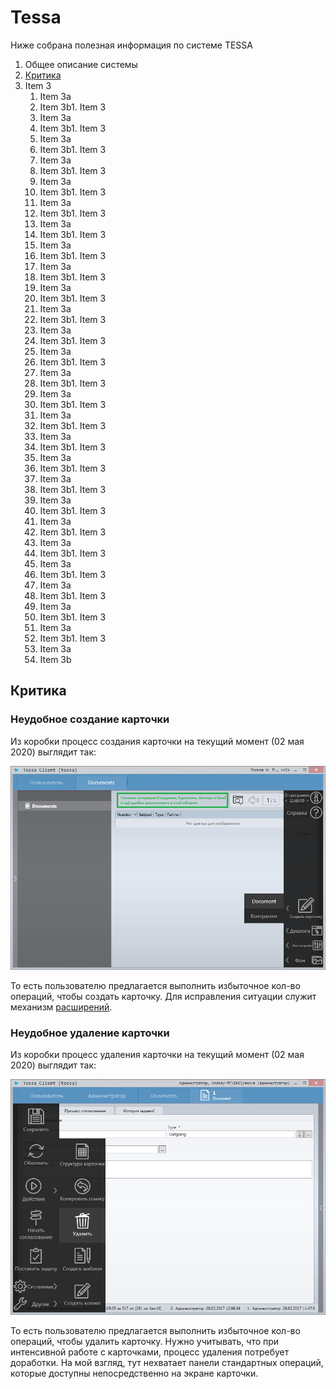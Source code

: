 # Tessa

Ниже собрана полезная информация по системе TESSA

1. Общее описание системы
2. [Критика](#критика)
1. Item 3
   1. Item 3a
   1. Item 3b1. Item 3
   1. Item 3a
   1. Item 3b1. Item 3
   1. Item 3a
   1. Item 3b1. Item 3
   1. Item 3a
   1. Item 3b1. Item 3
   1. Item 3a
   1. Item 3b1. Item 3
   1. Item 3a
   1. Item 3b1. Item 3
   1. Item 3a
   1. Item 3b1. Item 3
   1. Item 3a
   1. Item 3b1. Item 3
   1. Item 3a
   1. Item 3b1. Item 3
   1. Item 3a
   1. Item 3b1. Item 3
   1. Item 3a
   1. Item 3b1. Item 3
   1. Item 3a
   1. Item 3b1. Item 3
   1. Item 3a
   1. Item 3b1. Item 3
   1. Item 3a
   1. Item 3b1. Item 3
   1. Item 3a
   1. Item 3b1. Item 3
   1. Item 3a
   1. Item 3b1. Item 3
   1. Item 3a
   1. Item 3b1. Item 3
   1. Item 3a
   1. Item 3b1. Item 3
   1. Item 3a
   1. Item 3b1. Item 3
   1. Item 3a
   1. Item 3b1. Item 3
   1. Item 3a
   1. Item 3b1. Item 3
   1. Item 3a
   1. Item 3b1. Item 3
   1. Item 3a
   1. Item 3b1. Item 3
   1. Item 3a
   1. Item 3b1. Item 3
   1. Item 3a
   1. Item 3b1. Item 3
   1. Item 3a
   1. Item 3b1. Item 3
   1. Item 3a
   1. Item 3b





























## Критика



### Неудобное создание карточки

Из коробки процесс создания карточки на текущий момент (02 мая 2020) выглядит так:

![Image of Yaktocat](https://github.com/1001011000101101/Tessa/blob/master/CreateCard.png)

То есть пользователю предлагается выполнить избыточное кол-во операций, чтобы создать карточку. Для исправления ситуации служит механизм [расширений](https://mytessa.ru/docs/ProgrammersGuide/ProgrammersGuide.html#_%D1%80%D0%B0%D1%81%D1%88%D0%B8%D1%80%D0%B5%D0%BD%D0%B8%D1%8F).


### Неудобное удаление карточки

Из коробки процесс удаления карточки на текущий момент (02 мая 2020) выглядит так:

![Image of Yaktocat](https://github.com/1001011000101101/Tessa/blob/master/DeleteCard.png)

То есть пользователю предлагается выполнить избыточное кол-во операций, чтобы удалить карточку. Нужно учитывать, что при интенсивной работе с карточками, процесс удаления потребует доработки. На мой взгляд, тут нехватает панели стандартных операций, которые доступны непосредственно на экране карточки.
